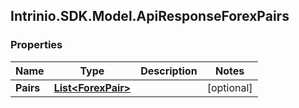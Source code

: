 ## Intrinio.SDK.Model.ApiResponseForexPairs
### Properties

Name | Type | Description | Notes
------------ | ------------- | ------------- | -------------
**Pairs** | [**List&lt;ForexPair&gt;**](ForexPair.md) |  | [optional] 

